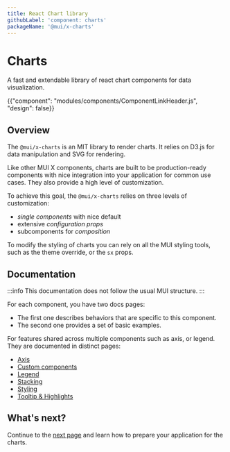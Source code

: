 ```yaml
---
title: React Chart library
githubLabel: 'component: charts'
packageName: '@mui/x-charts'
---
```


# Charts

<p class="description">A fast and extendable library of react chart components for data visualization.</p>

{{"component": "modules/components/ComponentLinkHeader.js", "design": false}}

## Overview

The `@mui/x-charts` is an MIT library to render charts.
It relies on D3.js for data manipulation and SVG for rendering.

Like other MUI X components, charts are built to be production-ready components with nice integration into your application for common use cases.
They also provide a high level of customization.

To achieve this goal, the `@mui/x-charts` relies on three levels of customization:

- _single components_ with nice default
- extensive _configuration props_
- subcomponents for _composition_

To modify the styling of charts you can rely on all the MUI styling tools, such as the theme override, or the `sx` props.

## Documentation

:::info
This documentation does not follow the usual MUI structure.
:::

For each component, you have two docs pages:

- The first one describes behaviors that are specific to this component.
- The second one provides a set of basic examples.

For features shared across multiple components such as axis, or legend. They are documented in distinct pages:

- [Axis](/x/react-charts/axis)
- [Custom components](/x/react-charts/components)
- [Legend](/x/react-charts/legend)
- [Stacking](/x/react-charts/stacking)
- [Styling](/x/react-charts/styling)
- [Tooltip & Highlights](/x/react-charts/tooltip)

## What's next?

Continue to the [next page](/x/react-charts/getting-started/) and learn how to prepare your application for the charts.
